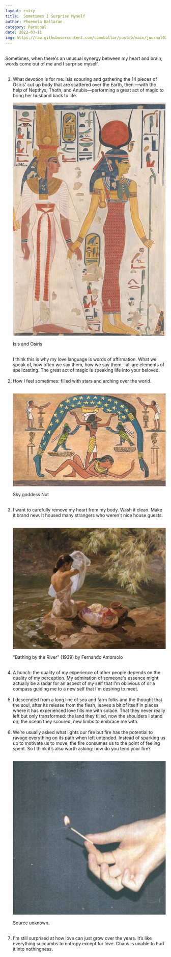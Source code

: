 ```yaml
---
layout: entry
title:  Sometimes I Surprise Myself
author: Phoemela Ballaran
category: Personal
date: 2022-03-11
img: https://raw.githubusercontent.com/comoballar/postdb/main/journal02/time.jpeg
---
```

<br>
Sometimes, when there's an unusual synergy between my heart and brain, words come out of me and I surprise myself.
<br><br>
<ol>
  <li>What devotion is for me: Isis scouring and gathering the 14 pieces of Osiris' cut up body that are scattered over the Earth, then —with the help of Nepthys, Thoth, and Anubis—performing a great act of magic to bring her husband back to life.
    <br>
    <p align="center"><img src="https://raw.githubusercontent.com/comoballar/postdb/main/journal03/isis.jpeg"/><figcaption>Isis and Osiris</figcaption></p>
    <br>
    I think this is why my love language is words of affirmation. What we speak of, how often we say them, how we say them—all are elements of spellcasting. The great act of magic is speaking life into your beloved.</li>
  <br>
  <li>How I feel sometimes: filled with stars and arching over the world.</li>
  <br>
  <p align="center"><img src="https://raw.githubusercontent.com/comoballar/postdb/main/journal03/nut.jpeg"/><figcaption>Sky goddess Nut</figcaption></p>
  <br>
  <li>I want to carefully remove my heart from my body. Wash it clean. Make it brand new. It housed many strangers who weren't nice house guests.</li>
  <br>
  <p align="center"><img src="https://raw.githubusercontent.com/comoballar/postdb/main/journal03/amorsolo.jpeg"/><figcaption>"Bathing by the River" (1939) by Fernando Amorsolo</figcaption></p>
  <br>
  <li>A hunch: the quality of my experience of other people depends on the quality of my perception. My admiration of someone's essence might actually be a radar for an aspect of my self that I'm oblivious of or a compass guiding me to a new self that I'm desiring to meet.</li>
  <br>
  <li>I descended from a long line of sea and farm folks and the thought that the soul, after its release from the flesh, leaves a bit of itself in places where it has experienced love fills me with solace. That they never really left but only transformed: the land they tilled, now the shoulders I stand on; the ocean they scoured, new limbs to embrace me with.</li>
  <br>
  <li>We’re usually asked what lights our fire but fire has the potential to ravage everything on its path when left untended. Instead of sparking us up to motivate us to move, the fire consumes us to the point of feeling spent. So I think it’s also worth asking: how do you tend your fire?</li>
  <br>
  <p align="center"><img src="https://raw.githubusercontent.com/comoballar/postdb/main/journal03/fire.jpeg"/><figcaption>Source unknown.</figcaption></p>
  <br>
  <li>I'm still surprised at how love can just grow over the years. It’s like everything succumbs to entropy except for love. Chaos is unable to hurl it into nothingness.</li>
